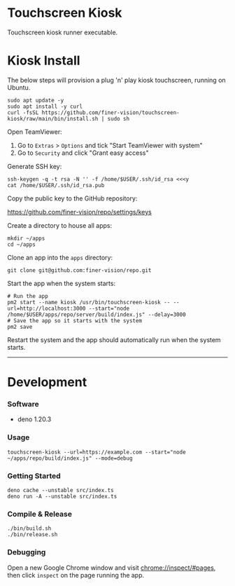 # Touchscreen Kiosk

Touchscreen kiosk runner executable.

# Kiosk Install

The below steps will provision a plug 'n' play kiosk touchscreen, running on Ubuntu.

```shell
sudo apt update -y
sudo apt install -y curl
curl -fsSL https://github.com/finer-vision/touchscreen-kiosk/raw/main/bin/install.sh | sudo sh
```

Open TeamViewer:

1. Go to `Extras` > `Options` and tick "Start TeamViewer with system"
2. Go to `Security` and click "Grant easy access"

Generate SSH key:

```shell
ssh-keygen -q -t rsa -N '' -f /home/$USER/.ssh/id_rsa <<<y
cat /home/$USER/.ssh/id_rsa.pub
```

Copy the public key to the GitHub repository:

https://github.com/finer-vision/repo/settings/keys

Create a directory to house all apps:

```shell
mkdir ~/apps
cd ~/apps
```

Clone an app into the `apps` directory:

```shell
git clone git@github.com:finer-vision/repo.git
```

Start the app when the system starts:

```shell
# Run the app
pm2 start --name kiosk /usr/bin/touchscreen-kiosk -- --url=http://localhost:3000 --start="node /home/$USER/apps/repo/server/build/index.js" --delay=3000
# Save the app so it starts with the system
pm2 save
```

Restart the system and the app should automatically run when the system starts.

---

# Development

### Software

- deno 1.20.3

### Usage

```shell
touchscreen-kiosk --url=https://example.com --start="node ~/apps/repo/build/index.js" --mode=debug
```

### Getting Started

```shell
deno cache --unstable src/index.ts
deno run -A --unstable src/index.ts
```

### Compile & Release

```shell
./bin/build.sh
./bin/release.sh
```

### Debugging

Open a new Google Chrome window and visit [chrome://inspect/#pages](chrome://inspect/#pages),
then click `inspect` on the page running the app.
